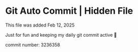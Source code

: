 # Git Auto Commit | Hidden File

This file was added Feb 12, 2025

Just for fun and keeping my daily git commit active 🤪

commit number: 3236358
